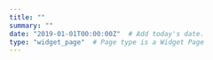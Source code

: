 ```yaml
---
title: ""
summary: ""
date: "2019-01-01T00:00:00Z"  # Add today's date.
type: "widget_page"  # Page type is a Widget Page
---
```

